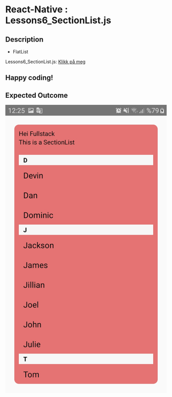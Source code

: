 # React-Native : Lessons6_SectionList.js 

## Description
- FlatList

Lessons6_SectionList.js: [Klikk på meg](https://github.com/serdardurmus/React-Native-koder/blob/main/learnReactNative/src/Lessons6_SectionList.js)



## Happy coding!

## Expected Outcome

![Lessons6_SectionList.js](images/Lessons6/Lessons6_SectionList.jpg)

